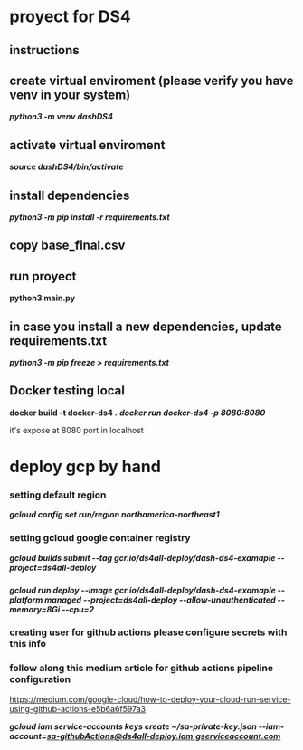 # proyect for DS4

## instructions

## create virtual enviroment (please verify you have venv in your system)

***python3 -m venv dashDS4***

## activate virtual enviroment 

***source dashDS4/bin/activate***  

## install dependencies

***python3 -m pip install -r requirements.txt***

## copy base_final.csv

## run proyect

**python3 main.py**
## in case you install a new dependencies, update requirements.txt

***python3 -m  pip freeze > requirements.txt***

## Docker testing local

**docker build -t docker-ds4 .**
***docker run docker-ds4 -p 8080:8080***

it's expose at 8080 port in localhost

# deploy gcp by hand

### setting default region
***gcloud config set run/region northamerica-northeast1***
 
### setting gcloud google container registry
***gcloud builds submit --tag gcr.io/ds4all-deploy/dash-ds4-examaple  --project=ds4all-deploy***

###
***gcloud run deploy --image gcr.io/ds4all-deploy/dash-ds4-examaple --platform managed  --project=ds4all-deploy --allow-unauthenticated --memory=8Gi --cpu=2***

### creating user for github actions please configure secrets with this info

### follow along this medium article for github actions pipeline configuration
https://medium.com/google-cloud/how-to-deploy-your-cloud-run-service-using-github-actions-e5b6a6f597a3

***gcloud iam service-accounts keys create ~/sa-private-key.json --iam-account=sa-githubActions@ds4all-deploy.iam.gserviceaccount.com***